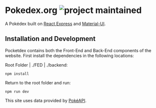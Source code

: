 Pokedex.org ![project maintained](https://img.shields.io/maintenance/yes/2021?style=for-the-badge)
====

A Pokédex built on [React](https://reactjs.org/docs/create-a-new-react-app.html),[Express](https://expressjs.com/en/starter/installing.html) and [Material-UI](https://material-ui.com/getting-started/installation/).

Installation and Development
----

Pocketdex contains both the Front-End and Back-End components of the website. First install the dependencies in the following locations:

Root Folder | ./FED | ./backend:

    npm install

Return to the root folder and run:

    npm run dev

This site uses data provided by [PokéAPI](http://pokeapi.co/).
